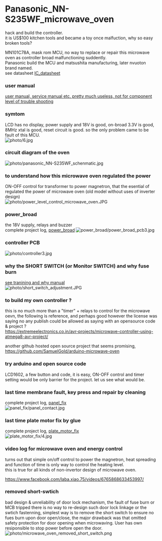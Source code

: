 # Panasonic_NN-S235WF_microwave_oven  
hack and build the controller.  
it is US$100 kitchen tools and became a toy once malfuction, why so easy broken tools?  


MN101C78A, mask rom MCU, no way to replace or repair this microwave oven as controller broad malfunctioning suddently.  
Panasonic build the MCU and matsushita manufacturing, later nvuoton brand named.  
see datasheet [IC_datasheet](IC_datasheet)  

### user manual  
[user manual, service manual etc. pretty much useless, not for component level of trouble shooting](manual)  

### symtom  
LCD has no display, power supply and 18V is good, on-broad 3.3V is good, 8MHz xtal is good, reset circuit is good. so the only problem came to be fault of this MCU.  
![photo/6.jpg](photo/6.jpg)  


### circuit diagram of the oven  
![photo/panasonic_NN-S235WF_schenmatic.jpg](photo/panasonic_NN-S235WF_schenmatic.jpg)  


### to understand how this microwave oven regulated the power
ON-OFF control for transformer to power magnetron, that the esential of regulated the power of microwave oven (old model without uses of inverter design)  
![photo/power_level_control_microwave_oven.JPG](photo/power_level_control_microwave_oven.JPG)  


### power_broad  
the 18V supply, relays and buzzer  
complete project log, [power_broad](power_broad)
![power_broad/power_broad_pcb3.jpg](power_broad/power_broad_pcb3.jpg)



### controller PCB
![photo/controller3.jpg](photo/controller3.jpg)  


### why the SHORT SWITCH (or Monitor SWITCH) and why fuse burn  
[see tranining and why manual](manual)  
![photo/short_switch_adjustment.JPG](photo/short_switch_adjustment.JPG)  



### to build my own controller ?
this is no much more than a "timer" + relays to control for the microwave oevn, the following is reference, and perhaps good however the license was saying no any publish could be allowed as saying with an opensource code & project ?  
https://extremeelectronics.co.in/avr-projects/microwave-controller-using-atmega8-avr-project/  

another github hosted open source project that seems promising,  
https://github.com/SamuelGold/arduino-microwave-oven  


### try arduino and open source code  
LCD1602, a few button and code, it is easy, ON-OFF control and timer setting would be only barrier for the project. let us see what would be.

### last time membrane fault, key press and repair by cleaning
complete project log, [panel_fix](panel_fix)  
![panel_fix/panel_contact.jpg](panel_fix/panel_contact.jpg)  

### last time plate motor fix by glue
complete project log, [plate_motor_fix](plate_motor_fix)   
![plate_motor_fix/4.jpg](plate_motor_fix/4.jpg)   


### video log for microwave oven and energy control
turns out that simple on/off control to power the magnetron, heat spreading and function of time is only way to control the heating level.  
this is true for all kinds of non-invertor design of microwave oven.  

https://www.facebook.com/laba.xiao.75/videos/6765868633453997/

### removed short-swtich  
bad design & unreliability of door lock mechanism, the fault of fuse burn or MCB tripped
there is no way to re-design such door lock linkage or the swtich fastenning, simplest way is to remove the short switch to ensure no fues burn upon door open/close, the major drawback was that omitted safety protection for door opening when microwaving. User has own resiponsible to stop power before open the door.   
![photo/microwave_oven_removed_short_switch.png](photo/microwave_oven_removed_short_switch.png)

